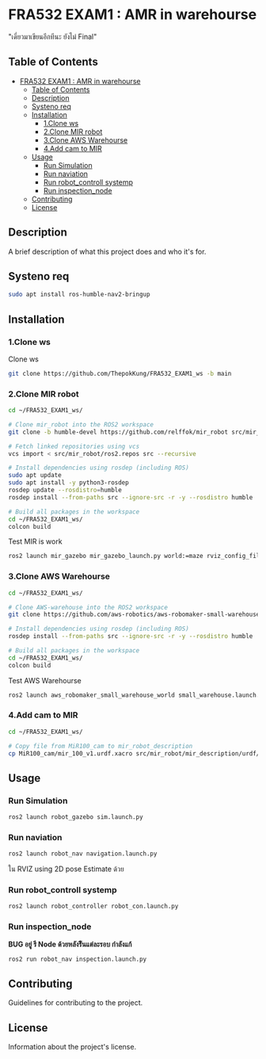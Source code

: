 # FRA532 EXAM1 : AMR in warehourse

"เดี่ยวมาเขียนอีกทีนะ ยังไม่ Final"

## Table of Contents
- [FRA532 EXAM1 : AMR in warehourse](#fra532-exam1--amr-in-warehourse)
  - [Table of Contents](#table-of-contents)
  - [Description](#description)
  - [Systeno req](#systeno-req)
  - [Installation](#installation)
    - [1.Clone ws](#1clone-ws)
    - [2.Clone MIR robot](#2clone-mir-robot)
    - [3.Clone AWS Warehourse](#3clone-aws-warehourse)
    - [4.Add cam to MIR](#4add-cam-to-mir)
  - [Usage](#usage)
    - [Run Simulation](#run-simulation)
    - [Run naviation](#run-naviation)
    - [Run robot\_controll systemp](#run-robot_controll-systemp)
    - [Run inspection\_node](#run-inspection_node)
  - [Contributing](#contributing)
  - [License](#license)

## Description
A brief description of what this project does and who it's for.

## Systeno req
```bash
sudo apt install ros-humble-nav2-bringup
```

## Installation
### 1.Clone ws
Clone ws
```bash
git clone https://github.com/ThepokKung/FRA532_EXAM1_ws -b main

```
### 2.Clone MIR robot
```bash
cd ~/FRA532_EXAM1_ws/

# Clone mir_robot into the ROS2 workspace
git clone -b humble-devel https://github.com/relffok/mir_robot src/mir_robot

# Fetch linked repositories using vcs
vcs import < src/mir_robot/ros2.repos src --recursive

# Install dependencies using rosdep (including ROS)
sudo apt update
sudo apt install -y python3-rosdep
rosdep update --rosdistro=humble
rosdep install --from-paths src --ignore-src -r -y --rosdistro humble

# Build all packages in the workspace
cd ~/FRA532_EXAM1_ws/
colcon build
```

Test MIR is work
```bash
ros2 launch mir_gazebo mir_gazebo_launch.py world:=maze rviz_config_file:=$(ros2 pkg prefix mir_navigation)/share/mir_navigation/rviz/mir_nav.rviz
```

### 3.Clone AWS Warehourse

```bash
cd ~/FRA532_EXAM1_ws/

# Clone AWS-warehouse into the ROS2 workspace
git clone https://github.com/aws-robotics/aws-robomaker-small-warehouse-world.git -b ros2 src/aws-robomaker-small-warehouse-world

# Install dependencies using rosdep (including ROS)
rosdep install --from-paths src --ignore-src -r -y --rosdistro humble

# Build all packages in the workspace
cd ~/FRA532_EXAM1_ws/
colcon build
```

Test AWS Warehourse

```bash
ros2 launch aws_robomaker_small_warehouse_world small_warehouse.launch.py
```

### 4.Add cam to MIR

```bash
cd ~/FRA532_EXAM1_ws/

# Copy file from MiR100_cam to mir_robot_description
cp MiR100_cam/mir_100_v1.urdf.xacro src/mir_robot/mir_description/urdf/include/mir_100_v1.urdf.xacro 
```

## Usage
### Run Simulation
```bash
ros2 launch robot_gazebo sim.launch.py
```

### Run naviation
```bash
ros2 launch robot_nav navigation.launch.py
```

ใน RVIZ using 2D pose Estimate ด้วย

### Run robot_controll systemp
```bash
ros2 launch robot_controller robot_con.launch.py
```

### Run inspection_node
**BUG อยู่ รี Node ด้วยหลังรีันแต่ละรอบ กำลังแก้**
```bash
ros2 run robot_nav inspection.launch.py
```

## Contributing
Guidelines for contributing to the project.

## License
Information about the project's license.